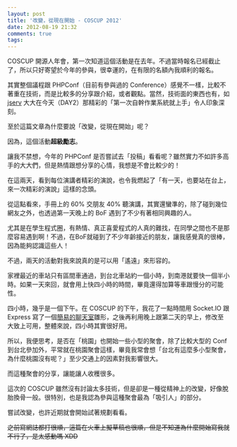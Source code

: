```yaml
---
layout: post
title: '改變，從現在開始 - COSCUP 2012'
date: 2012-08-19 21:32
comments: true
tags: 
---
```



COSCUP 開源人年會，第一次知道這個活動是在去年。不過當時報名已經截止了，所以只好寄望於今年的參與，很幸運的，在有限的名額內我順利的報名。

其實整個議程跟 PHPConf（目前有參與過的 Conference）感覺不一樣，比較不著重在技術，而是比較多的分享跟介紹，或者觀點。當然，技術面的東西也有，如 [jserv](https://blog.linux.org.tw/jserv/) 大大在今天（DAY2）那精彩的「第一次自幹作業系統就上手」令人印象深刻。

至於這篇文章為什麼要說「改變，從現在開始」呢？

因為，這個活動**超級勵志**。

<!--more-->

讓我不禁想，今年的 PHPConf 是否嘗試去「投稿」看看呢？雖然實力不如許多高手的大大們，但是熱情跟想分享的心情，我想是不會比較少的！

在這兩天，看到每位演講者精彩的演說，也令我燃起了「有一天，也要站在台上，來一次精彩的演說」這樣的念頭。

從這點看來，手冊上的 60% 交朋友 40% 聽演講，其實還蠻準的，除了碰到幾位網友之外，也透過第一天晚上的 BoF 遇到了不少有著相同興趣的人。

尤其是在學生程式圈，有熱情、真正喜愛程式的人真的難找，在同學之間也不是那麼容易遇到啊！不過，在BoF就碰到了不少年齡接近的朋友，讓我感覺真的很棒，因為能夠認識這些人！

不過，兩天的活動對我來說真的是可以用「遙遠」來形容的。

家裡最近的車站只有區間車通過，到台北車站約一個小時，到南港就要快一個半小時。如果一天來回，就會用上快四小時的時間，畢竟還得加算等車跟慢分的可能性。

四小時，幾乎是一個下午。在 COSCUP 的下午，我花了一點時間用 Socket.IO 跟 Express 寫了一個[簡易的聊天室](https://coscup-chat.Herokuapp.com)雛形，之後再利用晚上跟第二天的早上，修改至大致上可用，整體來說，四小時其實很好用。

所以，我便思考，是否在「桃園」也開始一些小型的聚會，除了比較大型的 Conf 到台北參加外，平常就在桃園聚會這樣，畢竟我常會想「台北有這麼多小型聚會，為什麼桃園沒有呢？」至少交通上的因素對我影響很大。

而這種聚會的分享，讓能讓人收穫很多。

這次的 COSCUP 雖然沒有討論太多技術，但是卻是一種從精神上的改變，好像脫胎換骨一般。很特別，也是我認為參與這種聚會最為「吸引人」的部分。

嘗試改變，也許近期就會開始試著規劃看看。

<del>之前寫網誌都打很順，這篇在火車上擬草稿也很順，但是不知道為什麼開始寫我就不行了，是太感動嗎 XDD</del>
